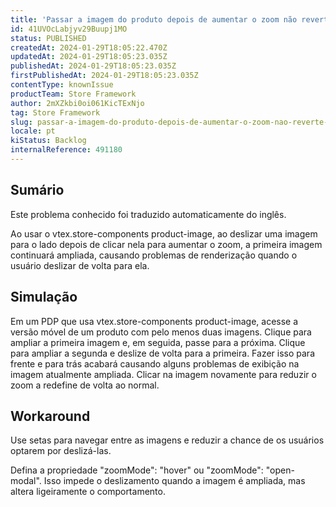 ```yaml
---
title: 'Passar a imagem do produto depois de aumentar o zoom não reverte o zoom, causando problemas de exibição'
id: 41UVOcLabjyv29Buupj1MO
status: PUBLISHED
createdAt: 2024-01-29T18:05:22.470Z
updatedAt: 2024-01-29T18:05:23.035Z
publishedAt: 2024-01-29T18:05:23.035Z
firstPublishedAt: 2024-01-29T18:05:23.035Z
contentType: knownIssue
productTeam: Store Framework
author: 2mXZkbi0oi061KicTExNjo
tag: Store Framework
slug: passar-a-imagem-do-produto-depois-de-aumentar-o-zoom-nao-reverte-o-zoom-causando-problemas-de-exibicao
locale: pt
kiStatus: Backlog
internalReference: 491180
---
```


## Sumário

<div class="alert alert-info">
  <p>Este problema conhecido foi traduzido automaticamente do inglês.</p>
</div>


Ao usar o vtex.store-components product-image, ao deslizar uma imagem para o lado depois de clicar nela para aumentar o zoom, a primeira imagem continuará ampliada, causando problemas de renderização quando o usuário deslizar de volta para ela.

## Simulação


Em um PDP que usa vtex.store-components product-image, acesse a versão móvel de um produto com pelo menos duas imagens.
Clique para ampliar a primeira imagem e, em seguida, passe para a próxima.
Clique para ampliar a segunda e deslize de volta para a primeira.
Fazer isso para frente e para trás acabará causando alguns problemas de exibição na imagem atualmente ampliada.
Clicar na imagem novamente para reduzir o zoom a redefine de volta ao normal.



## Workaround


Use setas para navegar entre as imagens e reduzir a chance de os usuários optarem por deslizá-las.

Defina a propriedade "zoomMode": "hover" ou "zoomMode": "open-modal". Isso impede o deslizamento quando a imagem é ampliada, mas altera ligeiramente o comportamento.

